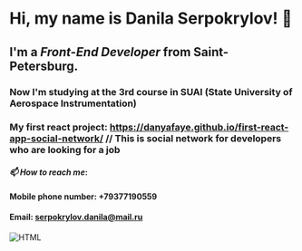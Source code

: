 # Hi, my name is **Danila Serpokrylov**! 👋
## I'm a *Front-End Developer* from Saint-Petersburg.
### Now I'm studying at the 3rd course in SUAI (State University of Aerospace Instrumentation)
### My first react project: https://danyafaye.github.io/first-react-app-social-network/ // This is social network for developers who are looking for a job 
#### *📫 How to reach me*: 
#### Mobile phone number: +79377190559
#### Email: serpokrylov.danila@mail.ru
![HTML](https://img.shields.io/badge/-REACTJS-090909?style=for-the-badge&logo=reactjs)

<!--
**danyafaye/danyafaye** is a ✨ _special_ ✨ repository because its `README.md` (this file) appears on your GitHub profile.

Here are some ideas to get you started:

- 🔭 I’m currently working on ...
- 🌱 I’m currently learning ...
- 👯 I’m looking to collaborate on ...
- 🤔 I’m looking for help with ...
- 💬 Ask me about ...
- 📫 How to reach me: ...
- 😄 Pronouns: ...
- ⚡ Fun fact: ...
-->
